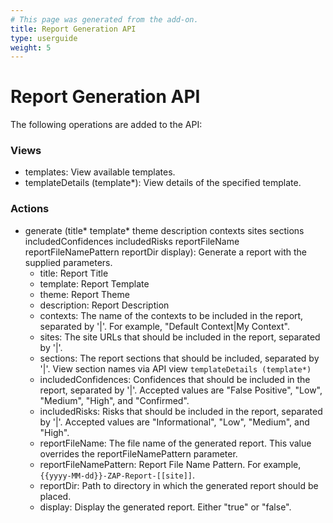 ```yaml
---
# This page was generated from the add-on.
title: Report Generation API
type: userguide
weight: 5
---
```


# Report Generation API

The following operations are added to the API:

### Views

* templates: View available templates.
* templateDetails (template\*): View details of the specified template.

### Actions

* generate (title\* template\* theme description contexts sites sections includedConfidences includedRisks reportFileName reportFileNamePattern reportDir display): Generate a report with the supplied parameters.
    * title: Report Title
    * template: Report Template
    * theme: Report Theme
    * description: Report Description
    * contexts: The name of the contexts to be included in the report, separated by '\|'. For example, "Default Context\|My Context".
    * sites: The site URLs that should be included in the report, separated by '\|'.
    * sections: The report sections that should be included, separated by '\|'. View section names via API view `templateDetails
        (template*)`
    * includedConfidences: Confidences that should be included in the report, separated by '\|'. Accepted values are "False Positive", "Low", "Medium", "High", and "Confirmed".
    * includedRisks: Risks that should be included in the report, separated by '\|'. Accepted values are "Informational", "Low", "Medium", and "High".
    * reportFileName: The file name of the generated report. This value overrides the reportFileNamePattern parameter.
    * reportFileNamePattern: Report File Name Pattern. For example, `{{yyyy-MM-dd}}-ZAP-Report-[[site]]`.
    * reportDir: Path to directory in which the generated report should be placed.
    * display: Display the generated report. Either "true" or "false".
